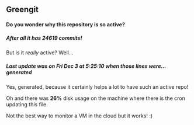 ## Greengit

#### Do you wonder why this repository is so active?

##### After all it has 24619 commits!

But is it *really* active? Well...

##### Last update was on Fri Dec 3 at 5:25:10 when those lines were... generated

Yes, generated, because it certainly helps a lot to have such an active repo!

Oh and there was **26%** disk usage on the machine
where there is the cron updating this file.

Not the best way to monitor a VM in the cloud but it works! :)
